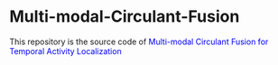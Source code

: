 # Multi-modal-Circulant-Fusion
This repository is the source code of <font color=blue>Multi-modal Circulant Fusion for Temporal Activity Localization</font>

